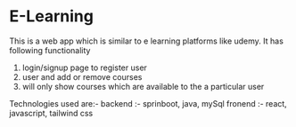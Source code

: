 # E-Learning

This is a web app which is similar to e learning platforms like udemy. It has following functionality
1) login/signup page to register user
2) user and add or remove courses
3) will only show courses which are available to the a particular user 

Technologies used are:- 
backend :- sprinboot, java, mySql
fronend :- react, javascript, tailwind css
